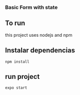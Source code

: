 ### Basic Form with state

## To run

this project uses nodejs and npm 

## Instalar dependencias
```npm install```

## run project
```expo start```